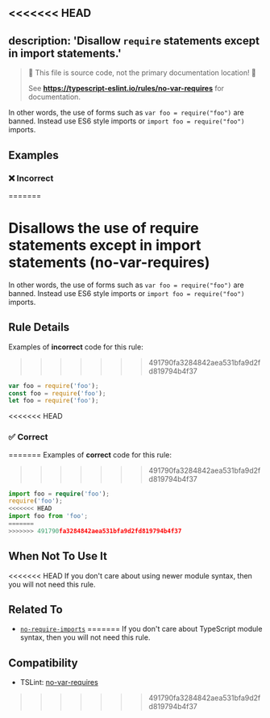 <<<<<<< HEAD
---
description: 'Disallow `require` statements except in import statements.'
---

> 🛑 This file is source code, not the primary documentation location! 🛑
>
> See **https://typescript-eslint.io/rules/no-var-requires** for documentation.

In other words, the use of forms such as `var foo = require("foo")` are banned. Instead use ES6 style imports or `import foo = require("foo")` imports.

## Examples

<!--tabs-->

### ❌ Incorrect
=======
# Disallows the use of require statements except in import statements (no-var-requires)

In other words, the use of forms such as `var foo = require("foo")` are banned. Instead use ES6 style imports or `import foo = require("foo")` imports.

## Rule Details

Examples of **incorrect** code for this rule:
>>>>>>> 491790fa3284842aea531bfa9d2fd819794b4f37

```ts
var foo = require('foo');
const foo = require('foo');
let foo = require('foo');
```

<<<<<<< HEAD
### ✅ Correct
=======
Examples of **correct** code for this rule:
>>>>>>> 491790fa3284842aea531bfa9d2fd819794b4f37

```ts
import foo = require('foo');
require('foo');
<<<<<<< HEAD
import foo from 'foo';
=======
>>>>>>> 491790fa3284842aea531bfa9d2fd819794b4f37
```

## When Not To Use It

<<<<<<< HEAD
If you don't care about using newer module syntax, then you will not need this rule.

## Related To

- [`no-require-imports`](./no-require-imports.md)
=======
If you don't care about TypeScript module syntax, then you will not need this rule.

## Compatibility

- TSLint: [no-var-requires](https://palantir.github.io/tslint/rules/no-var-requires/)
>>>>>>> 491790fa3284842aea531bfa9d2fd819794b4f37
